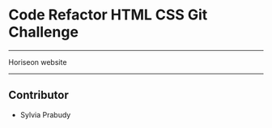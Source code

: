 # Code Refactor HTML CSS Git Challenge
 
 ---

Horiseon website

---

## Contributor 
- Sylvia Prabudy

